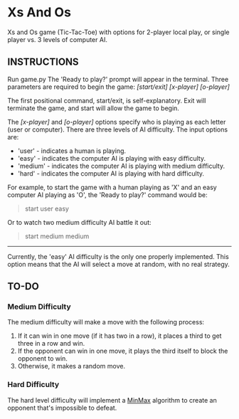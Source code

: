 
# Xs And Os

Xs and Os game (Tic-Tac-Toe) with options for 2-player local play, or single player vs. 3 levels of computer AI.

## INSTRUCTIONS
Run game.py
The 'Ready to play?' prompt will appear in the terminal. Three   parameters are required to begin the game:
*[start/exit] [x-player] [o-player]*

The first positional command, start/exit, is self-explanatory. Exit will terminate the game, and start will allow the game to begin.

The *[x-player]* and *[o-player]* options specify who is playing as each letter (user or computer). There are three levels of AI difficulty. The input options are:
- 'user' - indicates a human is playing.
- 'easy' - indicates the computer AI is playing with easy difficulty.
- 'medium' - indicates the computer AI is playing with medium difficulty.
- 'hard' - indicates the computer AI is playing with hard difficulty.

For example, to start the game with a human playing as 'X' and an easy computer AI playing as 'O', the 'Ready to play?' command would be:

> start user easy

Or to watch two medium difficulty AI battle it out:
> start medium medium

--------
Currently, the 'easy' AI difficulty is the only one properly implemented. This option means that the AI will select a move at random, with no real strategy.

## TO-DO
### Medium Difficulty
The medium difficulty will make a move with the following  process:
1.  If it can win in one move (if it has two in a row), it places a third to get three in a row and win.
2.  If the opponent can win in one move, it plays the third itself to block the opponent to win.
3.  Otherwise, it makes a random move.


### Hard Difficulty
The hard level difficulty will implement a [MinMax](https://en.wikipedia.org/wiki/Minimax) algorithm to create an opponent that's impossible to defeat. 